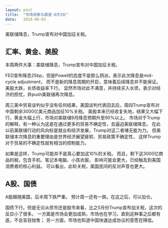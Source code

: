 ```yaml
---
layout: post
title:  "市场观察与展望-8月3日"
date:   2019-08-03
---
```


美联储降息，Trump宣布对中国加征关税。

## 汇率、黄金、美股
本周两件大事：美联储降息，Trump宣布对中国加征关税。

FED宣布降息25bp，但是Powell的态度不是那么鸽派，表示此次降息是mid-cycle adjustment，
而不是新的降息周期的开启，意味着后续降息并不能保证。美股大跌，长债收益率下行。
显然市场对此不满意，并持续买入长债，表示对经济的担忧，并push美联储再次降息。

周三美中贸易谈判似乎没有任何结果，美国谈判代表回去后，周四Trump宣布对中国剩余3000亿美元商品加征10%关税。
美股本来已经收复失地，结果又大幅下行，黄金大幅上行，市场对美联储9月降息预期升至90%以上。
市场对于Trump的解释，有一种认为这是在通过更多的贸易不确定性，去逼迫美联储降息。
在此以前美联储行动的风向标是就业和经济发展，Trump对这二者堵无能为力。
但美联储本次降息的重要理由是世界经济展望疲软、贸易政策不确定性，
这样Trump对于贸易的不确定性就有相当的控制能力。

如果是这样，Trump可能并不是真心要加这10%的关税。
而且，剩下这3000亿商品的税，包含手机、笔记本电脑、小孩衣服，
影响可能会更大，已经触及到美国消费者的核心利益。
可以看出，此轮关税，美国民间的反对声音也更大。

## A股、国债
A股跟随美国，后半周下跌严重。
预计周一还有一跌。在这之后，可以加仓。

国债下行。但是无论从债市还是股市来看，比之5月份Trump宣布加关税，这次的反应小了很多。
一方面是市场会更加成熟，市场也在学习，直到这种事之后都有底，不会盲目抛售；
另一方面，市场也知道中国快速达成协议的意愿在降低。
